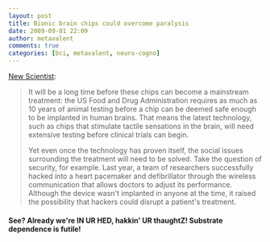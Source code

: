 ```yaml
---
layout: post
title: Bionic brain chips could overcome paralysis
date: 2009-09-01 22:09
author: metavalent
comments: true
categories: [bci, metavalent, neuro-cogno]
---
```

<a href="http://www.newscientist.com/article/mg20327232.300-bionic-brain-chips-could-overcome-paralysis.html?full=true">New Scientist</a>:<blockquote>It will be a long time before these chips can become a mainstream treatment: the US Food and Drug Administration requires as much as 10 years of animal testing before a chip can be deemed safe enough to be implanted in human brains. That means the latest technology, such as chips that stimulate tactile sensations in the brain, will need extensive testing before clinical trials can begin.

Yet even once the technology has proven itself, the social issues surrounding the treatment will need to be solved. Take the question of security, for example. Last year, a team of researchers successfully hacked into a heart pacemaker and defibrillator through the wireless communication that allows doctors to adjust its performance. Although the device wasn't implanted in anyone at the time, it raised the possibility that hackers could disrupt a patient's treatment.</blockquote>
<h4>See? Already we're IN UR HED, hakkin' UR thaughtZ! Substrate dependence is futile!</h4>



